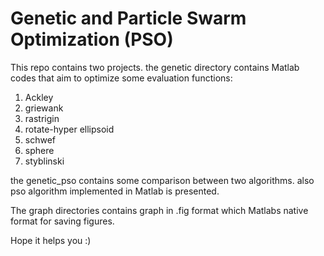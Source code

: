 # Genetic and Particle Swarm Optimization (PSO)
This repo contains two projects. the genetic directory contains Matlab codes that aim to optimize some evaluation functions:
1. Ackley
2. griewank
3. rastrigin
4. rotate-hyper ellipsoid
5. schwef
6. sphere
7. styblinski

the genetic_pso contains some comparison between two algorithms. also pso algorithm implemented in Matlab is presented.

The graph directories contains graph in .fig format which Matlabs native format for saving figures.

Hope it helps you :)